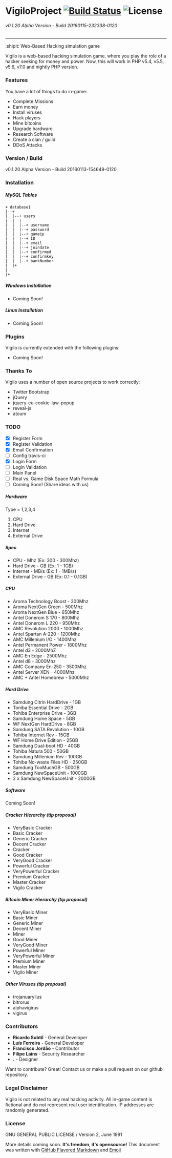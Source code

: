 # VigiloProject [![Build Status](https://travis-ci.org/vigiloproject/vigilo.svg?branch=master)](https://travis-ci.org/vigiloproject/vigilo) ![License](https://img.shields.io/badge/License-GNU_GPL-lightgrey.svg)
###### v0.1.20 Alpha Version - Build 20160115-232338-0120
------------------------------------------
:shipit: Web-Based Hacking simulation game

Vigilo is a web-based hacking simulation game, where you play the role of a hacker seeking for money and power. Now, this will work in PHP v5.4, v5.5, v5.6, v7.0 and nightly PHP version.

### Features
You have a lot of things to do in-game:
  - Complete Missions
  - Earn money
  - Install viruses
  - Hack players
  - Mine bitcoins
  - Upgrade hardware
  - Research Software
  - Create a clan / guild
  - DDoS Attacks

### Version / Build
v0.1.20 Alpha Version - Build 20160113-154649-0120

### Installation

##### MySQL Tables
```
+ database1
|--+
|  |--+ users
|  |  |
|  |  |--+ username
|  |  |--+ password
|  |  |--+ gameip
|  |  |--+ ID
|  |  |--+ email
|  |  |--+ joindate
|  |  |--+ confirmed
|  |  |--+ confirmkey
|  |  |--+ bankNumber
|  |+
|
|+
```

##### Windows Installation
 - Coming Soon!
 
##### Linux Installation
 - Coming Soon!

### Plugins
Vigilo is currently extended with the following plugins:
* Coming Soon!

### Thanks To
Vigilo uses a number of open source projects to work correctly:

* Twitter Bootstrap
* jQuery
* jquery-eu-cookie-law-popup
* reveal-js
* atoum

### TODO
 - [x] Register Form
 - [x] Register Validation
 - [x] Email Confirmation
 - [ ] Config travis-ci
 - [x] Login Form
 - [ ] Login Validation
 - [ ] Main Panel
 - [ ] Real vs. Game Disk Space Math Formula
 - [ ] Coming Soon! (Share ideas with us)

##### Hardware
Type = 1,2,3,4

1. CPU
2. Hard Drive
3. Internet
4. External Drive

##### Spec
- CPU - Mhz 	   (Ex: 300 - 300Mhz)
- Hard Drive - GB  (Ex: 1 - 1GB)
- Internet - MB/s    (Ex: 1 - 1MB/s)
- External Drive - GB (Ex: 0.1 - 0.1GB)

##### CPU
- Aroma Technology Boost - 300Mhz
- Aroma NextGen Green    - 500Mhz
- Aroma NextGen Blue     - 650Mhz
- Antel Donerom S 170    - 800Mhz
- Antel Donerom L 220    - 950Mhz
- AMC Revolution 2000    - 1000Mhz
- Antel Spartan A-220    - 1200Mhz
- AMC Millenium I/O      - 1400Mhz
- Antel Permanent Power  - 1800Mhz
- Antel d3               - 2000MhZ
- AMC En Edge            - 2500Mhz
- Antel d8               - 3000Mhz
- AMC Company En-250     - 3500Mhz
- Antel Server XEN       - 4000Mhz
- AMC + Antel Homebrew   - 5000Mhz

##### Hard Drive
- Samdung Citrin HardDrive - 1GB
- Toniba Essential Drive   - 2GB
- Tohiba Enterprise Drive  - 3GB
- Samdung Home Space       - 5GB
- WF NextGen HardDrive     - 8GB
- Samdung SATA Revolution  - 10GB
- Tohiba Internet Rev      - 15GB
- WF Home Drive Edition    - 25GB
- Samdung Dual-boot HD     - 40GB
- Tohiba Natura 500        - 50GB
- Samdung Millenium Rev    - 100GB
- Tohiba No-waste Files HD - 250GB
- Samdung TooMuchGB        - 500GB
- Samdung NewSpaceUnit     - 1000GB
- 2 x Samdung NewSpaceUnit - 2000GB

##### Software
Coming Soon!

##### Cracker Hierarchy (tip proposal)
- VeryBasic Cracker
- Basic Cracker
- Generic Cracker
- Decent Cracker
- Cracker
- Good Cracker
- VeryGood Cracker
- Powerful Cracker
- VeryPowerful Cracker
- Premium Cracker
- Master Cracker
- Vigilo Cracker

##### Bitcoin Miner Hierarchy (tip proposal)
- VeryBasic Miner
- Basic Miner
- Generic Miner
- Decent Miner
- Miner
- Good Miner
- VeryGood Miner
- Powerful Miner
- VeryPowerful Miner
- Premium Miner
- Master Miner
- Vigilo Miner

##### Other Viruses (tip proposal)
- trojanuaryllus
- bitrorus
- alphavigirus
- vigirus


### Contributors
 - **Ricardo Subtil** - General Developer
 - **Luís Ferreira** - General Developer
 - **Francisco Jordão** - Contributor
 - **Filipe Laíns** - Security Researcher
 - **.** - Designer

Want to contribute? Great! Contact us or make a pull request on our github repository.

### Legal Disclaimer
Vigilo is not related to any real hacking activity. All in-game content is fictional and do not represent real user identification. IP addresses are randomly generated.

### License
GNU GENERAL PUBLIC LICENSE / Version 2, June 1991


More details coming soon. **It's freedom, it's opensource!**
This document was written with [GitHub Flavored Markdown](https://guides.github.com/features/mastering-markdown/) and [Emoji](http://www.emoji-cheat-sheet.com/)
